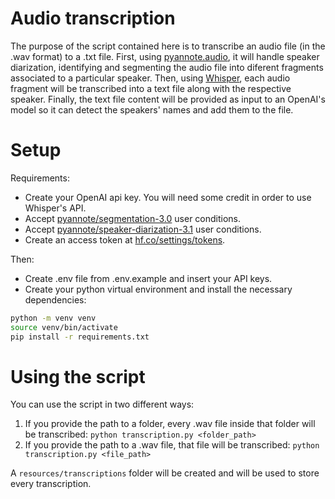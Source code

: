# Audio transcription
The purpose of the script contained here is to transcribe an audio file (in the .wav format) to a .txt file. First, using [pyannote.audio](https://huggingface.co/pyannote), it will handle speaker diarization, identifying and segmenting the audio file into diferent fragments associated to a particular speaker. Then, using [Whisper](https://openai.com/index/whisper/), each audio fragment will be transcribed into a text file along with the respective speaker. Finally, the text file content will be provided as input to an OpenAI's model so it can detect the speakers' names and add them to the file.

# Setup
Requirements:
- Create your OpenAI api key. You will need some credit in order to use Whisper's API.
- Accept [pyannote/segmentation-3.0](https://huggingface.co/pyannote/segmentation-3.0) user conditions.
- Accept [pyannote/speaker-diarization-3.1](https://huggingface.co/pyannote/speaker-diarization-3.1) user conditions.
- Create an access token at [hf.co/settings/tokens](https://huggingface.co/settings/tokens).

Then:
- Create .env file from .env.example and insert your API keys.
- Create your python virtual environment and install the necessary dependencies:

```bash
python -m venv venv
source venv/bin/activate
pip install -r requirements.txt
```

# Using the script
You can use the script in two different ways:

1. If you provide the path to a folder, every .wav file inside that folder will be transcribed: `python transcription.py <folder_path>`
2. If you provide the path to a .wav file, that file will be transcribed: `python transcription.py <file_path>`

A `resources/transcriptions` folder will be created and will be used to store every transcription.